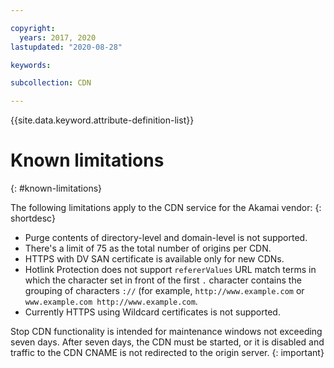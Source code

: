 ```yaml
---

copyright:
  years: 2017, 2020
lastupdated: "2020-08-28"

keywords:  

subcollection: CDN

---
```


{{site.data.keyword.attribute-definition-list}}

# Known limitations
{: #known-limitations}

The following limitations apply to the CDN service for the Akamai vendor:
{: shortdesc}

* Purge contents of directory-level and domain-level is not supported.
* There's a limit of 75 as the total number of origins per CDN.
* HTTPS with DV SAN certificate is available only for new CDNs.
* Hotlink Protection does not support `refererValues` URL match terms in which the character set in front of the first `.` character contains the grouping of characters `://` (for example, `http://www.example.com` or `www.example.com http://www.example.com`.
* Currently HTTPS using Wildcard certificates is not supported.

Stop CDN functionality is intended for maintenance windows not exceeding seven days. After seven days, the CDN must be started, or it is disabled and traffic to the CDN CNAME is not redirected to the origin server.
{: important}
